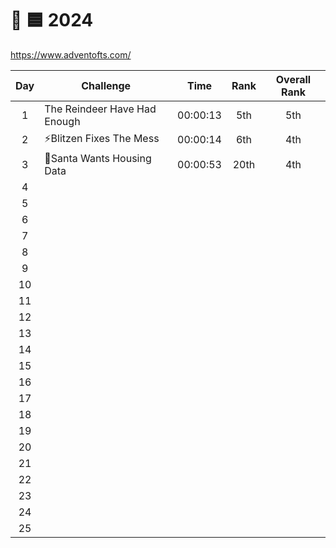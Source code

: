 # 🎄 🟦 2024

<https://www.adventofts.com/>

| Day | Challenge                    |   Time   | Rank | Overall Rank |
| :-: | ---------------------------- | :------: | :--: | :----------: |
|  1  | The Reindeer Have Had Enough | 00:00:13 | 5th  |     5th      |
|  2  | ⚡Blitzen Fixes The Mess     | 00:00:14 | 6th  |     4th      |
|  3  | 🎅Santa Wants Housing Data   | 00:00:53 | 20th |     4th      |
|  4  |                              |          |      |
|  5  |                              |          |      |
|  6  |                              |          |      |
|  7  |                              |          |      |
|  8  |                              |          |      |
|  9  |                              |          |      |
| 10  |                              |          |      |
| 11  |                              |          |      |
| 12  |                              |          |      |
| 13  |                              |          |      |
| 14  |                              |          |      |
| 15  |                              |          |      |
| 16  |                              |          |      |
| 17  |                              |          |      |
| 18  |                              |          |      |
| 19  |                              |          |      |
| 20  |                              |          |      |
| 21  |                              |          |      |
| 22  |                              |          |      |
| 23  |                              |          |      |
| 24  |                              |          |      |
| 25  |                              |          |      |
